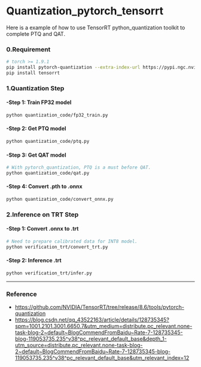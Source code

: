 # Quantization_pytorch_tensorrt
Here is a example of how to use TensorRT python_quantization toolkit to complete PTQ and QAT.


### 0.Requirement
``` bash
# torch >= 1.9.1
pip install pytorch-quantization --extra-index-url https://pypi.ngc.nvidia.com
pip install tensorrt
```

### 1.Quantization Step

#### -Step 1: Train FP32 model
``` bash
python quantization_code/fp32_train.py
```

#### -Step 2: Get PTQ model
``` bash
python quantization_code/ptq.py
```

#### -Step 3: Get QAT model
``` bash
# With pytorch_quantization, PTQ is a must before QAT.
python quantization_code/qat.py
```

#### -Step 4: Convert .pth to .onnx
``` bash
python quantization_code/convert_onnx.py
```

### 2.Inference on TRT Step

#### -Step 1: Convert .onnx to .trt
``` bash
# Need to prepare calibrated data for INT8 model.
python verification_trt/convert_trt.py
```
#### -Step 2: Inference .trt
``` bash
python verification_trt/infer.py
```


-----------
### Reference
* https://github.com/NVIDIA/TensorRT/tree/release/8.6/tools/pytorch-quantization
* https://blog.csdn.net/qq_43522163/article/details/128735345?spm=1001.2101.3001.6650.7&utm_medium=distribute.pc_relevant.none-task-blog-2~default~BlogCommendFromBaidu~Rate-7-128735345-blog-119053735.235^v38^pc_relevant_default_base&depth_1-utm_source=distribute.pc_relevant.none-task-blog-2~default~BlogCommendFromBaidu~Rate-7-128735345-blog-119053735.235^v38^pc_relevant_default_base&utm_relevant_index=12
